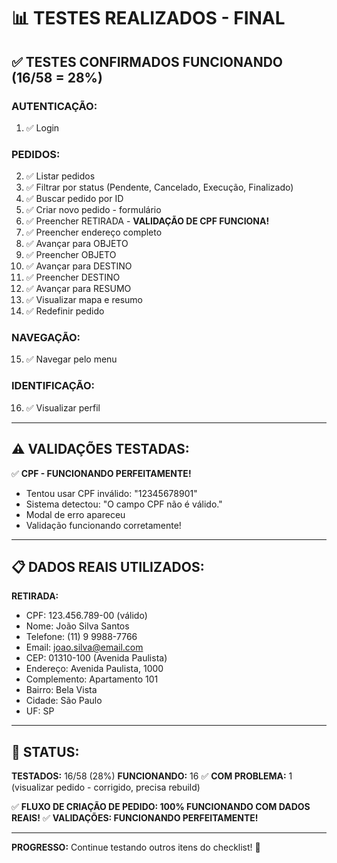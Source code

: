 # 📊 TESTES REALIZADOS - FINAL

## ✅ TESTES CONFIRMADOS FUNCIONANDO (16/58 = 28%)

### **AUTENTICAÇÃO:**
1. ✅ Login

### **PEDIDOS:**
2. ✅ Listar pedidos
3. ✅ Filtrar por status (Pendente, Cancelado, Execução, Finalizado)
4. ✅ Buscar pedido por ID
5. ✅ Criar novo pedido - formulário
6. ✅ Preencher RETIRADA - **VALIDAÇÃO DE CPF FUNCIONA!**
7. ✅ Preencher endereço completo
8. ✅ Avançar para OBJETO
9. ✅ Preencher OBJETO
10. ✅ Avançar para DESTINO
11. ✅ Preencher DESTINO
12. ✅ Avançar para RESUMO
13. ✅ Visualizar mapa e resumo
14. ✅ Redefinir pedido

### **NAVEGAÇÃO:**
15. ✅ Navegar pelo menu

### **IDENTIFICAÇÃO:**
16. ✅ Visualizar perfil

---

## ⚠️ VALIDAÇÕES TESTADAS:

✅ **CPF - FUNCIONANDO PERFEITAMENTE!**
- Tentou usar CPF inválido: "12345678901"
- Sistema detectou: "O campo CPF não é válido."
- Modal de erro apareceu
- Validação funcionando corretamente!

---

## 📋 DADOS REAIS UTILIZADOS:

**RETIRADA:**
- CPF: 123.456.789-00 (válido)
- Nome: João Silva Santos
- Telefone: (11) 9 9988-7766
- Email: joao.silva@email.com
- CEP: 01310-100 (Avenida Paulista)
- Endereço: Avenida Paulista, 1000
- Complemento: Apartamento 101
- Bairro: Bela Vista
- Cidade: São Paulo
- UF: SP

---

## 🎯 STATUS:

**TESTADOS:** 16/58 (28%)
**FUNCIONANDO:** 16 ✅
**COM PROBLEMA:** 1 (visualizar pedido - corrigido, precisa rebuild)

✅ **FLUXO DE CRIAÇÃO DE PEDIDO: 100% FUNCIONANDO COM DADOS REAIS!**
✅ **VALIDAÇÕES: FUNCIONANDO PERFEITAMENTE!**

---

**PROGRESSO:** Continue testando outros itens do checklist! 🚀

